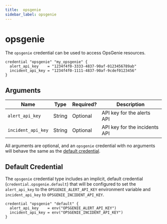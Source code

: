 ```yaml
---
title:  opsgenie
sidebar_label: opsgenie
---
```


# opsgenie

The `opsgenie` credential can be used to access OpsGenie resources.

```hcl
credential "opsgenie" "my_opsgenie" {
  alert_api_key    = "1234f4f0-3333-4837-90af-0123456789ab"
  incident_api_key = "1234f4f0-1111-4837-90af-9cdef0123456"
}
```

## Arguments

| Name            | Type    | Required?| Description
|-----------------|---------|----------|-------------------
| `alert_api_key`   |  String | Optional | API key for the alerts API
| `incident_api_key`|  String | Optional | API key for the incidents API

All arguments are optional, and an `opsgenie` credential with no arguments will behave the same as the [default credential](#default-credential).

## Default Credential

The `opsgenie` credential type includes an implicit, default credential (`credential.opsgenie.default`) that will be configured to set the `alert_api_key` to the `OPSGENIE_ALERT_API_KEY` environment variable and `incident_api_key` to `OPSGENIE_INCIDENT_API_KEY`.

```hcl
credential "opsgenie" "default" {
  alert_api_key    = env("OPSGENIE_ALERT_API_KEY")
  incident_api_key = env("OPSGENIE_INCIDENT_API_KEY")
}
```
